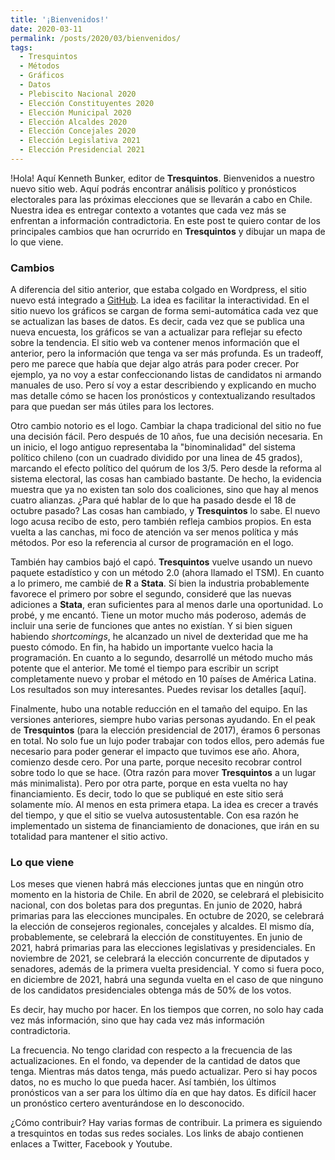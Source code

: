 ```yaml
---
title: '¡Bienvenidos!'
date: 2020-03-11
permalink: /posts/2020/03/bienvenidos/
tags:
  - Tresquintos
  - Métodos
  - Gráficos
  - Datos
  - Plebiscito Nacional 2020
  - Elección Constituyentes 2020
  - Elección Municipal 2020
  - Elección Alcaldes 2020
  - Elección Concejales 2020
  - Elección Legislativa 2021
  - Elección Presidencial 2021
---
```



!Hola! Aquí Kenneth Bunker, editor de **Tresquintos**. Bienvenidos a nuestro nuevo sitio web. Aquí podrás encontrar análisis político y pronósticos electorales para las próximas elecciones que se llevarán a cabo en Chile. Nuestra idea es entregar contexto a votantes que cada vez más se enfrentan a información contradictoria. En este post te quiero contar de los principales cambios que han ocrurrido en **Tresquintos** y dibujar un mapa de lo que viene.


### Cambios

A diferencia del sitio anterior, que estaba colgado en Wordpress, el sitio nuevo está integrado a [GitHub](https://github.com/). La idea es facilitar la interactividad. En el sitio nuevo los gráficos se cargan de forma semi-automática cada vez que se actualizan las bases de datos. Es decir, cada vez que se publica una nueva encuesta, los gráficos se van a actualizar para reflejar su efecto sobre la tendencia. El sitio web va contener menos información que el anterior, pero la información que tenga va ser más profunda. Es un tradeoff, pero me parece que había que dejar algo atrás para poder crecer. Por ejemplo, ya no voy a estar confeccionando listas de candidatos ni armando manuales de uso. Pero sí voy a estar describiendo y explicando en mucho mas detalle cómo se hacen los pronósticos y contextualizando resultados para que puedan ser más útiles para los lectores.

Otro cambio notorio es el logo. Cambiar la chapa tradicional del sitio no fue una decisión fácil. Pero después de 10 años, fue una decisión necesaria. En un inicio, el logo antiguo representaba la "binominalidad" del sistema político chileno (con un cuadrado dividido por una linea de 45 grados), marcando el efecto político del quórum de los 3/5. Pero desde la reforma al sistema electoral, las cosas han cambiado bastante. De hecho, la evidencia muestra que ya no existen tan solo dos coaliciones, sino que hay al menos cuatro alianzas. ¿Para qué hablar de lo que ha pasado desde el 18 de octubre pasado? Las cosas han cambiado, y **Tresquintos** lo sabe. El nuevo logo acusa recibo de esto, pero también refleja cambios propios. En esta vuelta a las canchas, mi foco de atención va ser menos política y más métodos. Por eso la referencia al cursor de programación en el logo.

También hay cambios bajó el capó. **Tresquintos** vuelve usando un nuevo paquete estadístico y con un método 2.0 (ahora llamado el TSM). En cuanto a lo primero, me cambié de **R** a **Stata**. Sí bien la industria probablemente favorece el primero por sobre el segundo, consideré que las nuevas adiciones a **Stata**, eran suficientes para al menos darle una oportunidad. Lo probé, y me encantó. Tiene un motor mucho más poderoso, además de incluir una serie de funciones que antes no existían. Y si bien siguen habiendo *shortcomings*, he alcanzado un nivel de dexteridad que me ha puesto cómodo. En fin, ha habido un importante vuelco hacia la programación. En cuanto a lo segundo, desarrollé un método mucho más potente que el anterior. Me tomé el tiempo para escribir un script completamente nuevo y probar el método en 10 países de América Latina. Los resultados son muy interesantes. Puedes revisar los detalles [aquí].

Finalmente, hubo una notable reducción en el tamaño del equipo. En las versiones anteriores, siempre hubo varias personas ayudando. En el peak de **Tresquintos** (para la elección presidencial de 2017), éramos 6 personas en total. No solo fue un lujo poder trabajar con todos ellos, pero además fue necesario para poder generar el impacto que tuvimos ese año. Ahora, comienzo desde cero. Por una parte, porque necesito recobrar control sobre todo lo que se hace. (Otra razón para mover **Tresquintos** a un lugar más minimalista). Pero por otra parte, porque en esta vuelta no hay financiamiento. Es decir, todo lo que se publiqué en este sitio será solamente mío. Al menos en esta primera etapa. La idea es crecer a través del tiempo, y que el sitio se vuelva autosustentable. Con esa razón he implementado un sistema de financiamiento de donaciones, que irán en su totalidad para mantener el sitio activo.


### Lo que viene

Los meses que vienen habrá más elecciones juntas que en ningún otro momento en la historia de Chile. En abril de 2020, se celebrará el plebisicito nacional, con dos boletas para dos preguntas. En junio de 2020, habrá primarias para las elecciones  muncipales. En octubre de 2020, se celebrará la elección de consejeros regionales, concejales y alcaldes. El mismo día, probablemente, se celebrará la elección de constituyentes. En junio de 2021, habrá primarias para las elecciones legislativas y presidenciales. En noviembre de 2021, se celebrará la elección concurrente de diputados y senadores, además de la primera vuelta presidencial. Y como si fuera poco, en diciembre de 2021, habrá una segunda vuelta en el caso de que ninguno de los candidatos presidenciales obtenga más de 50% de los votos.

Es decir, hay mucho por hacer. En los tiempos que corren, no solo hay cada vez más información, sino que hay cada vez más información contradictoria. 

La frecuencia. No tengo claridad con respecto a la frecuencia de las actualizaciones. En el fondo, va depender de la cantidad de datos que tenga. Mientras más datos tenga, más puedo actualizar. Pero si hay pocos datos, no es mucho lo que pueda hacer. Así también, los últimos pronósticos van a ser para los último día en que hay datos. Es difícil hacer un pronóstico certero aventurándose en lo desconocido. 

¿Cómo contribuir? Hay varias formas de contribuir. La primera es siguiendo a tresquintos en todas sus redes sociales. Los links de abajo contienen enlaces a Twitter, Facebook y Youtube. 
